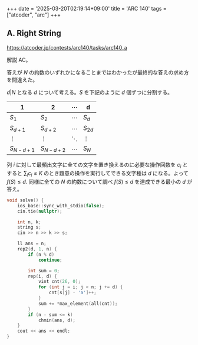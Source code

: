 +++
date = '2025-03-20T02:19:14+09:00'
title = 'ARC 140'
tags = ["atcoder", "arc"]
+++

## A. Right String

<https://atcoder.jp/contests/arc140/tasks/arc140_a>

解説 AC。

答えが $N$ の約数のいずれかになることまではわかったが最終的な答えの求め方を間違えた。

$d|N$ となる $d$ について考える。$S$ を下記のように $d$ 個ずつに分割する。

| 1           | 2           | $\cdots$ | d        |
| ----------- | ----------- | -------- | -------- |
| $S_1$       | $S_2$       | $\cdots$ | $S_d$    |
| $S_{d+1}$   | $S_{d+2}$   | $\cdots$ | $S_{2d}$ |
| $\vdots$    | $\vdots$    | $\ddots$ | $\vdots$ |
| $S_{N-d+1}$ | $S_{N-d+2}$ | $\cdots$ | $S_N$    |

列 $i$ に対して最頻出文字に全ての文字を置き換えるのに必要な操作回数を $c_i$ とすると $\sum_i c_i \leq K$ のとき題意の操作を実行してできる文字種は $d$ になる。よって $f(S) \leq d$.
同様に全ての $N$ の約数について調べ $f(S) \leq d$ を達成できる最小の $d$ が答え。

```cpp
void solve() {
    ios_base::sync_with_stdio(false);
    cin.tie(nullptr);

    int n, k;
    string s;
    cin >> n >> k >> s;

    ll ans = n;
    rep2(d, 1, n) {
        if (n % d)
            continue;

        int sum = 0;
        rep(i, d) {
            vint cnt(26, 0);
            for (int j = i; j < n; j += d) {
                cnt[s[j] - 'a']++;
            }
            sum += *max_element(all(cnt));
        }
        if (n - sum <= k)
            chmin(ans, d);
    }
    cout << ans << endl;
}
```

